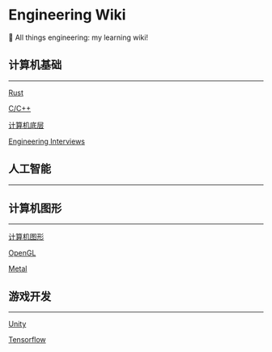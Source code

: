 # Engineering Wiki

<aside>
📌 All things engineering: my learning wiki!

</aside>

## 计算机基础

---

[Rust](Engineering%20Wiki%20d2734fffbbb04e7ab530210059aa21c0/Rust%20615b5e3ff7024c8090355fdba562f31a.md)

[C/C++](Engineering%20Wiki%20d2734fffbbb04e7ab530210059aa21c0/C%20C++%207544f64937174a24829532d21c87fa89.md)

[计算机底层](Engineering%20Wiki%20d2734fffbbb04e7ab530210059aa21c0/%E8%AE%A1%E7%AE%97%E6%9C%BA%E5%BA%95%E5%B1%82%20c7f7dbdd79a340b69e7d5fbfe11ab5ae.md)

[Engineering Interviews](Engineering%20Wiki%20d2734fffbbb04e7ab530210059aa21c0/Engineering%20Interviews%2067088947974d49fe8373eabcb752458b.md)

## 人工智能

---

## 计算机图形

---

[计算机图形](Engineering%20Wiki%20d2734fffbbb04e7ab530210059aa21c0/%E8%AE%A1%E7%AE%97%E6%9C%BA%E5%9B%BE%E5%BD%A2%20775863344ec548e5b66aedbdaf33e0d7.md)

[OpenGL](Engineering%20Wiki%20d2734fffbbb04e7ab530210059aa21c0/OpenGL%2034db96bc12d74e5486012a42d8399e56.md)

[Metal](Engineering%20Wiki%20d2734fffbbb04e7ab530210059aa21c0/Metal%20508e46ef4b704b54891a9f8ce13eb8fc.md)

## 游戏开发

---

[Unity](Engineering%20Wiki%20d2734fffbbb04e7ab530210059aa21c0/Unity%20ba23664ac6c0436ea313662c8e6ee787.md)

[Tensorflow](Engineering%20Wiki%20d2734fffbbb04e7ab530210059aa21c0/Tensorflow%20ff281595eeec49a0b815e7c57e585e04.md)